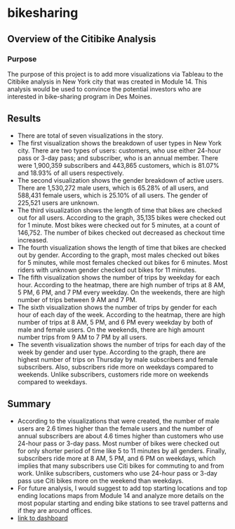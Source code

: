 # bikesharing
## Overview of the Citibike Analysis
### Purpose
The purpose of this project is to add more visualizations via Tableau to the Citibike analysis in New York city that was created in Module 14. This analysis would be used to convince the potential investors who are interested in bike-sharing program in Des Moines.

## Results
- There are total of seven visualizations in the story. 
- The first visualization shows the breakdown of user types in New York city. There are two types of users: customers, who use either 24-hour pass or 3-day pass; and subscriber, who is an annual member. There were 1,900,359 subscribers and 443,865 customers, which is 81.07% and 18.93% of all users respectively. 
- The second visualization shows the gender breakdown of active users. There are 1,530,272 male users, which is 65.28% of all users, and 588,431 female users, which is 25.10% of all users. The gender of 225,521 users are unknown.
- The third visualization shows the length of time that bikes are checked out for all users. According to the graph, 35,135 bikes were checked out for 1 minute. Most bikes were checked out for 5 minutes, at a count of 146,752. The number of bikes checked out decreased as checkout time increased. 
- The fourth visualization shows the length of time that bikes are checked out by gender. According to the graph, most males checked out bikes for 5 minutes, while most females checked out bikes for 6 minutes. Most riders with unknown gender checked out bikes for 11 minutes. 
- The fifth visualization shows the number of trips by weekday for each hour. According to the heatmap, there are high number of trips at 8 AM, 5 PM, 6 PM, and 7 PM every weekday. On the weekends, there are high number of trips between 9 AM and 7 PM.
- The sixth visualization shows the number of trips by gender for each hour of each day of the week. According to the heatmap, there are high number of trips at 8 AM, 5 PM, and 6 PM every weekday by both of male and female users. On the weekends, there are high amount number trips from 9 AM to 7 PM by all users. 
- The seventh visualization shows the number of trips for each day of the week by gender and user type. According to the graph, there are highest number of trips on Thursday by male subscribers and female subscribers. Also, subscribers ride more on weekdays compared to weekends. Unlike subscribers, customers ride more on weekends compared to weekdays.

## Summary
- According to the visualizations that were created, the number of male users are 2.6 times higher than the female users and the number of annual subscribers are about 4.6 times higher than customers who use 24-hour pass or 3-day pass. Most number of bikes were checked out for only shorter period of time like 5 to 11 minutes by all genders. Finally, subscribers ride more at 8 AM, 5 PM, and 6 PM on weekdays, which implies that many subscribers use Citi bikes for commuting to and from work. Unlike subscribers, customers who use 24-hour pass or 3-day pass use Citi bikes more on the weekend than weekdays. 
- For future analysis, I would suggest to add top starting locations and top ending locations maps from Module 14 and analyze more details on the most popular starting and ending bike stations to see travel patterns and if they are around offices. 
- [link to dashboard](https://public.tableau.com/app/profile/ayoung.kim2278/viz/Citibike_Challenge_16487130762510/CitibikeChallenge)

